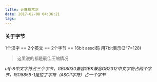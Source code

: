 ```yaml
---
title: 计算机常识
date: 2017-02-08 04:36:21
tags:
---
```


### 关于字节

1个汉字 == 2个英文 == 2个字节 == 16bit 
assci码 用7bit表示(2^7=128)

> 这里说的都是最佳压缩情况

*utf-8中文字符占三个字节，GB18030兼容GBK兼容GB2312中文字符占两个字节，ISO8859-1是拉丁字符（ASCII字符）占一个字节*


### 